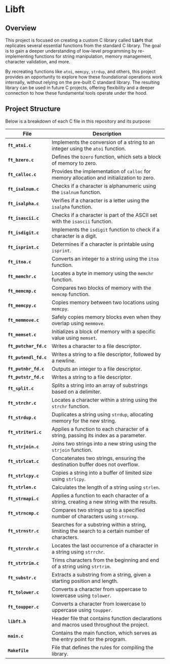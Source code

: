 # Libft

## Overview

This project is focused on creating a custom C library called **`libft`** that replicates several essential functions from the standard C library. The goal is to gain a deeper understanding of low-level programming by re-implementing functions for string manipulation, memory management, character validation, and more. 

By recreating functions like `atoi`, `memcpy`, `strdup`, and others, this project provides an opportunity to explore how these foundational operations work internally, without relying on the pre-built C standard library. The resulting library can be used in future C projects, offering flexibility and a deeper connection to how these fundamental tools operate under the hood.


## Project Structure

Below is a breakdown of each C file in this repository and its purpose:

| File              | Description                                                                                      |
|-------------------|--------------------------------------------------------------------------------------------------|
| **`ft_atoi.c`**   | Implements the conversion of a string to an integer using the `atoi` function.                    |
| **`ft_bzero.c`**  | Defines the `bzero` function, which sets a block of memory to zero.                               |
| **`ft_calloc.c`** | Provides the implementation of `calloc` for memory allocation and initialization to zero.         |
| **`ft_isalnum.c`**| Checks if a character is alphanumeric using the `isalnum` function.                               |
| **`ft_isalpha.c`**| Verifies if a character is a letter using the `isalpha` function.                                 |
| **`ft_isascii.c`**| Checks if a character is part of the ASCII set with the `isascii` function.                       |
| **`ft_isdigit.c`**| Implements the `isdigit` function to check if a character is a digit.                             |
| **`ft_isprint.c`**| Determines if a character is printable using `isprint`.                                           |
| **`ft_itoa.c`**   | Converts an integer to a string using the `itoa` function.                                        |
| **`ft_memchr.c`** | Locates a byte in memory using the `memchr` function.                                             |
| **`ft_memcmp.c`** | Compares two blocks of memory with the `memcmp` function.                                         |
| **`ft_memcpy.c`** | Copies memory between two locations using `memcpy`.                                               |
| **`ft_memmove.c`**| Safely copies memory blocks even when they overlap using `memmove`.                               |
| **`ft_memset.c`** | Initializes a block of memory with a specific value using `memset`.                               |
| **`ft_putchar_fd.c`**| Writes a character to a file descriptor.                                                      |
| **`ft_putendl_fd.c`**| Writes a string to a file descriptor, followed by a newline.                                   |
| **`ft_putnbr_fd.c`**| Outputs an integer to a file descriptor.                                                        |
| **`ft_putstr_fd.c`**| Writes a string to a file descriptor.                                                          |
| **`ft_split.c`**  | Splits a string into an array of substrings based on a delimiter.                                 |
| **`ft_strchr.c`** | Locates a character within a string using the `strchr` function.                                  |
| **`ft_strdup.c`** | Duplicates a string using `strdup`, allocating memory for the new string.                         |
| **`ft_striteri.c`**| Applies a function to each character of a string, passing its index as a parameter.              |
| **`ft_strjoin.c`**| Joins two strings into a new string using the `strjoin` function.                                 |
| **`ft_strlcat.c`**| Concatenates two strings, ensuring the destination buffer does not overflow.                      |
| **`ft_strlcpy.c`**| Copies a string into a buffer of limited size using `strlcpy`.                                    |
| **`ft_strlen.c`** | Calculates the length of a string using `strlen`.                                                 |
| **`ft_strmapi.c`**| Applies a function to each character of a string, creating a new string with the results.          |
| **`ft_strncmp.c`**| Compares two strings up to a specified number of characters using `strncmp`.                      |
| **`ft_strnstr.c`**| Searches for a substring within a string, limiting the search to a certain number of characters.   |
| **`ft_strrchr.c`**| Locates the last occurrence of a character in a string using `strrchr`.                           |
| **`ft_strtrim.c`**| Trims characters from the beginning and end of a string using `strtrim`.                          |
| **`ft_substr.c`** | Extracts a substring from a string, given a starting position and length.                         |
| **`ft_tolower.c`**| Converts a character from uppercase to lowercase using `tolower`.                                 |
| **`ft_toupper.c`**| Converts a character from lowercase to uppercase using `toupper`.                                 |
| **`libft.h`**     | Header file that contains function declarations and macros used throughout the project.            |
| **`main.c`**      | Contains the main function, which serves as the entry point for the program.                      |
| **`Makefile`**    | File that defines the rules for compiling the library. 



<!-- ## Getting Started

### Prerequisites

To build and run this project, you will need:

- A C compiler (e.g., `gcc`)
- [Any other dependencies or tools needed, e.g., "Make sure `make` is installed if using the Makefile."]

### Building the Project

To compile all the C files and create an executable, run the following command:

```bash
gcc -o my_program file1.c file2.c file3.c file4.c file5.c -->